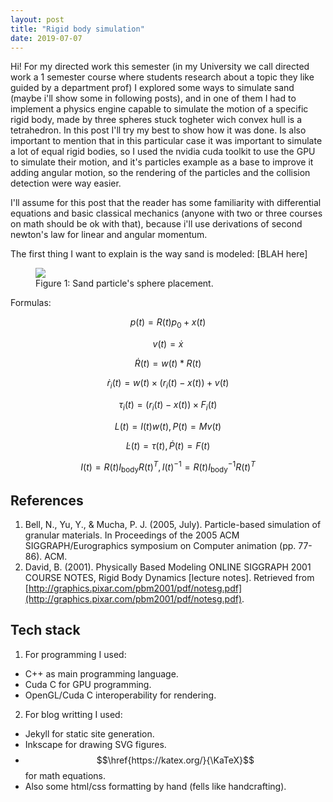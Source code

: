 ```yaml
---
layout: post
title: "Rigid body simulation"
date: 2019-07-07
---
```

Hi! For my directed work this semester (in my University we call directed work a 1 semester course where students research about a topic they like guided by a department prof) I explored some ways to simulate sand (maybe i'll show some in following posts), and in one of them I had to implement a physics engine capable to simulate the motion of a specific rigid body, made by three spheres stuck togheter wich convex hull is a tetrahedron. In this post I'll try my best to show how it was done. Is also important to mention that in this particular case it was important to simulate a lot of equal rigid bodies, so I used the nvidia cuda toolkit to use the GPU to simulate their motion, and it's particles example as a base to improve it adding angular motion, so the rendering of the particles and the collision detection were way easier.

I'll assume for this post that the reader has some familiarity with differential equations and basic classical mechanics (anyone with two or three courses on math should be ok with that), because i'll use derivations of second newton's law for linear and angular momentum.

The first thing I want to explain is the way sand is modeled: [BLAH here]

<figure class="centered-svg">
<img src="./images/4spheres.svg"> 
<figcaption>Figure 1: Sand particle's sphere placement.</figcaption>
</figure>

Formulas: 

$$ 
\tag{1} p(t) = R(t)p_0 + x(t) 
$$

$$ 
\tag{2} v(t) = \dot{x} 
$$

$$ 
\tag{3} \dot{R}(t) = w(t)*R(t) 
$$

$$ 
\tag{4} \dot{r}_i(t) = w(t)\times (r_i(t)-x(t))+v(t) 
$$

$$ 
\tag{5} \tau_i(t) = (r_i(t)-x(t))\times F_i(t) 
$$

$$ 
\tag{6} L(t) = I(t)w(t), P(t) = Mv(t) 
$$

$$ 
\tag{7} \dot{L}(t) = \tau(t), \dot{P}(t) = F(t) 
$$

$$ 
\tag{5} I(t) = R(t)I_{\text{body}}R(t)^T, I(t)^{-1} = R(t)I_{\text{body}}^{-1}R(t)^T
$$

## References

1. Bell, N., Yu, Y., & Mucha, P. J. (2005, July). Particle-based simulation of granular materials. In Proceedings of the 2005 ACM SIGGRAPH/Eurographics symposium on Computer animation (pp. 77-86). ACM.
2. David, B. (2001). Physically Based Modeling ONLINE SIGGRAPH 2001 COURSE NOTES,  Rigid Body Dynamics [lecture notes]. Retrieved from [http://graphics.pixar.com/pbm2001/pdf/notesg.pdf](http://graphics.pixar.com/pbm2001/pdf/notesg.pdf).

## Tech stack

1. For programming I used:
- C++ as main programming language.
- Cuda C for GPU programming.
- OpenGL/Cuda C interoperability for rendering.
2. For blog writting I used:
- Jekyll for static site generation.
- Inkscape for drawing SVG figures.
- $$\href{https://katex.org/}{\KaTeX}$$ for math equations.
- Also some html/css formatting by hand (fells like handcrafting).
